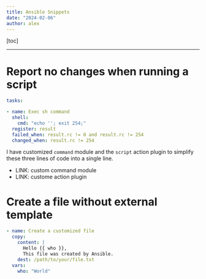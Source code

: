 ```yaml
---
title: Ansible Snippets
date: "2024-02-06"
author: alex
---
```

[toc]

***

# Report no changes when running a script

```yaml
tasks:

- name: Exec sh command
  shell:
    cmd: "echo ''; exit 254;"
  register: result
  failed_when: result.rc != 0 and result.rc != 254
  changed_when: result.rc != 254
```

I have customized `command` module and the `script` action plugin to simplify these
three lines of code into a single line.

- LINK: custom command module
- LINK: custome action plugin

# Create a file without external template

```yaml
- name: Create a customized file
  copy:
    content: |
      Hello {{ who }},
      This file was created by Ansible.
    dest: /path/to/your/file.txt
  vars:
    who: "World"
```




